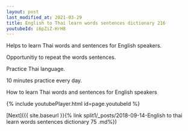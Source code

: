 ```yaml
---
layout: post
last_modified_at: 2021-03-29
title: English to Thai learn words sentences dictionary 216 
youtubeId: i6pZiZ-HrH8
---
```

 
 
Helps to learn Thai words and sentences for English speakers.

Opportunitiy to repeat the words sentences. 

Practice Thai language. 
 
10 minutes practice every day. 
 
How to learn Thai words and sentences for English speakers 
 
{% include youtubePlayer.html id=page.youtubeId %}
 
 
[Next]({{ site.baseurl }}{% link  split1/_posts/2018-09-14-English to thai learn words sentences dictionary 75 .md%})
 
